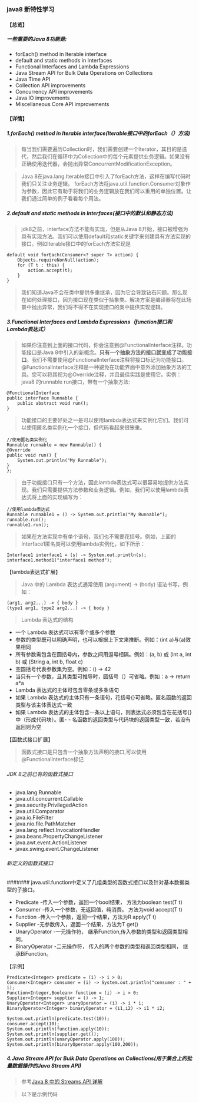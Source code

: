 ### java8 新特性学习
#### 【总览】
##### 一些重要的Java 8功能是:
- forEach() method in Iterable interface
- default and static methods in Interfaces
- Functional Interfaces and Lambda Expressions
- Java Stream API for Bulk Data Operations on Collections
- Java Time API
- Collection API improvements
- Concurrency API improvements
- Java IO improvements
- Miscellaneous Core API improvements

#### 【详情】
##### 1.forEach() method in Iterable interface(Iterable接口中的forEach（）方法)
> 每当我们需要遍历Collection时，我们需要创建一个Iterator，其目的是迭代，然后我们在循环中为Collection中的每个元素提供业务逻辑。如果没有正确使用迭代器，会抛出异常ConcurrentModificationException。

> Java 8在java.lang.Iterable接口中引入了forEach方法，这样在编写代码时我们只关注业务逻辑。 forEach方法将java.util.function.Consumer对象作为参数，因此它有助于将我们的业务逻辑放在我们可以重用的单独位置。让我们通过简单的例子看看每个用法。

##### 2.default and static methods in Interfaces(接口中的默认和静态方法)
> jdk8之前，interface方法不能有实现，但是从Java 8开始，接口被增强为具有实现方法。我们可以使用default和static关键字来创建具有方法实现的接口。例如Iterable接口中的forEach方法实现是

    default void forEach(Consumer<? super T> action) {
        Objects.requireNonNull(action);
        for (T t : this) {
            action.accept(t);
        }
	}
> 我们知道Java不会在类中提供多重继承，因为它会导致钻石问题。那么现在如何处理接口，因为接口现在类似于抽象类。解决方案是编译器将在此场景中抛出异常，我们将不得不在实现接口的类中提供实现逻辑。
##### 3.Functional Interfaces and Lambda Expressions（function接口和Lambda表达式）
> 如果你注意到上面的接口代码，你会注意到@FunctionalInterface注释。功能接口是Java 8中引入的新概念。**只有一个抽象方法的接口就变成了功能接口**。我们不需要使用@FunctionalInterface注释将接口标记为功能接口。 @FunctionalInterface注释是一种避免在功能界面中意外添加抽象方法的工具。您可以将其视为@Override注释，并且最佳实践是使用它。实例：java8 的runnable run接口，带有一个抽象方法:

    @FunctionalInterface
	public interface Runnable {
	    public abstract void run();
	}
> 功能接口的主要好处之一是可以使用lambda表达式来实例化它们。我们可以使用匿名类实例化一个接口，但代码看起来很笨重。

	//使用匿名类实例化
	Runnable runnable = new Runnable() {
    @Override
    public void run() {
        System.out.println("My Runnable");
    }
    };
> 由于功能接口只有一个方法，因此lambda表达式可以很容易地提供方法实现。我们只需要提供方法参数和业务逻辑。例如，我们可以使用lambda表达式将上面的实现编写为：


    //使用lambda表达式
    Runnable runnable1 = () -> System.out.println("My Runnable");
    runnable.run();
    runnable1.run();
> 如果在方法实现中有单个语句，我们也不需要花括号。例如，上面的Interface1匿名类可以使用lambda实例化，如下所示：

    Interface1 interface1 = (s) -> System.out.println(s);
    interface1.method1("interface1 method");

【lambda表达式扩展】
>  Java 中的 Lambda 表达式通常使用 (argument) -> (body) 语法书写，例如：
	
	(arg1, arg2...) -> { body }
	(type1 arg1, type2 arg2...) -> { body }
> Lambda 表达式的结构

- 一个 Lambda 表达式可以有零个或多个参数
- 参数的类型既可以明确声明，也可以根据上下文来推断。例如：(int a)与(a)效果相同
- 所有参数需包含在圆括号内，参数之间用逗号相隔。例如：(a, b) 或 (int a, int b) 或 (String a, int b, float c)
- 空圆括号代表参数集为空。例如：() -> 42
- 当只有一个参数，且其类型可推导时，圆括号（）可省略。例如：a -> return a*a
- Lambda 表达式的主体可包含零条或多条语句
- 如果 Lambda 表达式的主体只有一条语句，花括号{}可省略。匿名函数的返回类型与该主体表达式一致
- 如果 Lambda 表达式的主体包含一条以上语句，则表达式必须包含在花括号{}中（形成代码块）。匿- - 名函数的返回类型与代码块的返回类型一致，若没有返回则为空

【函数式接口扩展】
> 函数式接口是只包含一个抽象方法声明的接口,可以使用@FunctionalInterface标记
	
###### JDK 8之前已有的函数式接口
- java.lang.Runnable
- java.util.concurrent.Callable
- java.security.PrivilegedAction
- java.util.Comparator
- java.io.FileFilter
- java.nio.file.PathMatcher
- java.lang.reflect.InvocationHandler
- java.beans.PropertyChangeListener
- java.awt.event.ActionListener
- javax.swing.event.ChangeListener

###### 新定义的函数式接口
####### java.util.function中定义了几组类型的函数式接口以及针对基本数据类型的子接口。
- Predicate -传入一个参数，返回一个bool结果， 方法为boolean test(T t)
- Consumer -传入一个参数，无返回值，纯消费。 方法为void accept(T t)
- Function -传入一个参数，返回一个结果，方法为R apply(T t)
- Supplier -无参数传入，返回一个结果，方法为T get()
- UnaryOperator -一元操作符， 继承Function,传入参数的类型和返回类型相同。
- BinaryOperator -二元操作符， 传入的两个参数的类型和返回类型相同， 继承BiFunction。

【示例】

	Predicate<Integer> predicate = (i) -> i > 0;
	Consumer<Integer> consumer = (i) -> System.out.println("consumer : " + i);
	Function<Integer,Boolean> function = (i) -> i > 0;
	Supplier<Integer> supplier = () -> 1;
	UnaryOperator<Integer> unaryOperator = (i) -> i * i;
	BinaryOperator<Integer> binaryOperator = (i1,i2) -> i1 * i2;
	
	System.out.println(predicate.test(10));
	consumer.accept(10);
	System.out.println(function.apply(10));
	System.out.println(supplier.get());
	System.out.println(unaryOperator.apply(100));
	System.out.println(binaryOperator.apply(100,200));

##### 4.Java Stream API for Bulk Data Operations on Collections(用于集合上的批量数据操作的Java Stream API)
> 参考[Java 8 中的 Streams API 详解](https://www.ibm.com/developerworks/cn/java/j-lo-java8streamapi/index.html "Java 8 中的 Streams API 详解")

> 以下是示例代码


	


